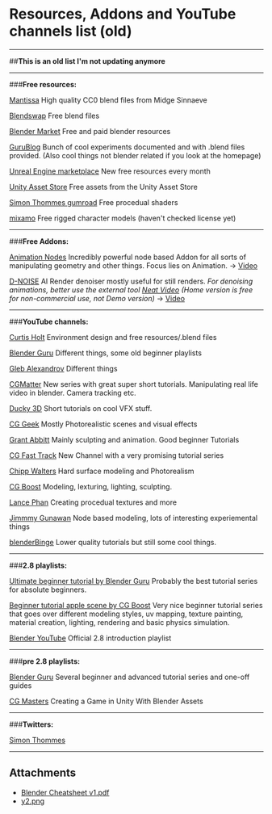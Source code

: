# Resources, Addons and YouTube channels list (old)

---

##**This is an old list I'm not updating anymore**

---

###**Free resources:**

[Mantissa](https://mantissa.xyz/pages/free.html)
	High quality CC0 blend files from Midge Sinnaeve

[Blendswap](https://www.blendswap.com)
	Free blend files

[Blender Market](https://blendermarket.com/)
	Free and paid blender resources

[GuruBlog](https://www.local-guru.net/blog/tag/blender)
	Bunch of cool experiments documented and with .blend files provided.
	(Also cool things not blender related if you look at the homepage)

[Unreal Engine marketplace](https://www.unrealengine.com/marketplace/)
	New free resources every month

[Unity Asset Store](https://assetstore.unity.com/?category=3d&free=true&orderBy=1)
	Free assets from the Unity Asset Store
	
[Simon Thommes gumroad](https://gumroad.com/simonthommes)
	Free procedual shaders

[mixamo](https://www.mixamo.com)
	Free rigged character models (haven't checked license yet)

---

###**Free Addons:**

[Animation Nodes](https://github.com/JacquesLucke/animation_nodes/releases)
	Incredibly powerful node based Addon for all sorts of manipulating geometry and other things. Focus lies on Animation.
-> [Video](https://www.youtube.com/watch?v=UB8R_xPpaSc)

[D-NOISE](https://remington.pro/software/blender/d-noise/)
	AI Render denoiser mostly useful for still renders.
		*For denoising animations, better use the external tool [Neat Video](https://www.neatvideo.com)
		(Home version is free for non-commercial use, not Demo version)*
 -> [Video](https://www.youtube.com/watch?v=eGAjsSNtX6E)

---

###**YouTube channels:**

[Curtis Holt](https://www.youtube.com/channel/UCzghqpGuEmk4YdVewxA79GA/videos)
	Environment design and free resources/.blend files

[Blender Guru](https://www.youtube.com/user/AndrewPPrice/videos)
	Different things, some old beginner playlists

[Gleb Alexandrov](https://www.youtube.com/user/GlebAlexandrov/videos)
	Different things

[CGMatter](https://www.youtube.com/channel/UCy1f4m64dwCwk8CBZ_vHfPg/videos)
	New series with great super short tutorials.
	Manipulating real life video in blender. Camera tracking etc.

[Ducky 3D](https://www.youtube.com/channel/UCuNhGhbemBkdflZ1FGJ0lUQ/videos)
	Short tutorials on cool VFX stuff.

[CG Geek](https://www.youtube.com/user/Blenderfan93/videos)
	Mostly Photorealistic scenes and visual effects

[Grant Abbitt](https://www.youtube.com/user/mediagabbitt/videos)
	Mainly sculpting and animation. Good beginner Tutorials

[CG Fast Track](https://www.youtube.com/channel/UCsvgY1GWmJwvk3o6UeXVxAg)
	New Channel with a very promising tutorial series

[Chipp Walters](https://www.youtube.com/user/cwalters56/videos)
	Hard surface modeling and Photorealism

[CG Boost](https://www.youtube.com/channel/UCWWybvw9jnpOdJq_6wTHryA/videos)
	Modeling, lexturing, lighting, sculpting.

[Lance Phan](https://www.youtube.com/watch?v=VT-NwLwkaYc)
	Creating procedual textures and more
	
[Jimmmy Gunawan](https://www.youtube.com/user/enzym/videos)
	Node based modeling, lots of interesting experiemental things

[blenderBinge](https://www.youtube.com/channel/UCrXMyWVRmiXdMTpxxCsPuCQ/videos)
	Lower quality tutorials but still some cool things.

---

###**2.8 playlists:**

[Ultimate beginner tutorial by Blender Guru](https://www.youtube.com/watch?v=TPrnSACiTJ4)
	Probably the best tutorial series for absolute beginners.

[Beginner tutorial apple scene by CG Boost](https://www.youtube.com/watch?v=j14b25SnYRY&list=PL3UWN2F2M2C8-zUjbFlbgtWPQa0NXBsp0)
	Very nice beginner tutorial series that goes over different modeling styles, uv mapping, texture painting, material creation, lighting, rendering and basic physics simulation.

[Blender YouTube](https://www.youtube.com/watch?v=MF1qEhBSfq4&list=PLa1F2ddGya_-UvuAqHAksYnB0qL9yWDO6)
	Official 2.8 introduction playlist

---

###**pre 2.8 playlists:**

[Blender Guru](https://www.youtube.com/user/AndrewPPrice/playlists)
	Several beginner and advanced tutorial series and one-off guides

[CG Masters](https://www.youtube.com/playlist?list=PLvvt6JsSMTGmdCbWfjZNytWy6KRQheKMq)
	Creating a Game in Unity With Blender Assets

---

###**Twitters:**

[Simon Thommes](https://twitter.com/simonthommes)

---

## Attachments

- [Blender Cheatsheet v1.pdf](https://trello.com/1/cards/5eadf9685399cb64c6505ca6/attachments/5eadf9685399cb64c6505ca7/download/Blender_Cheatsheet_v1.pdf)
- [y2.png](https://trello.com/1/cards/5eadf9685399cb64c6505ca6/attachments/61d3c4d4592841435d94dd2c/download/y2.png)
